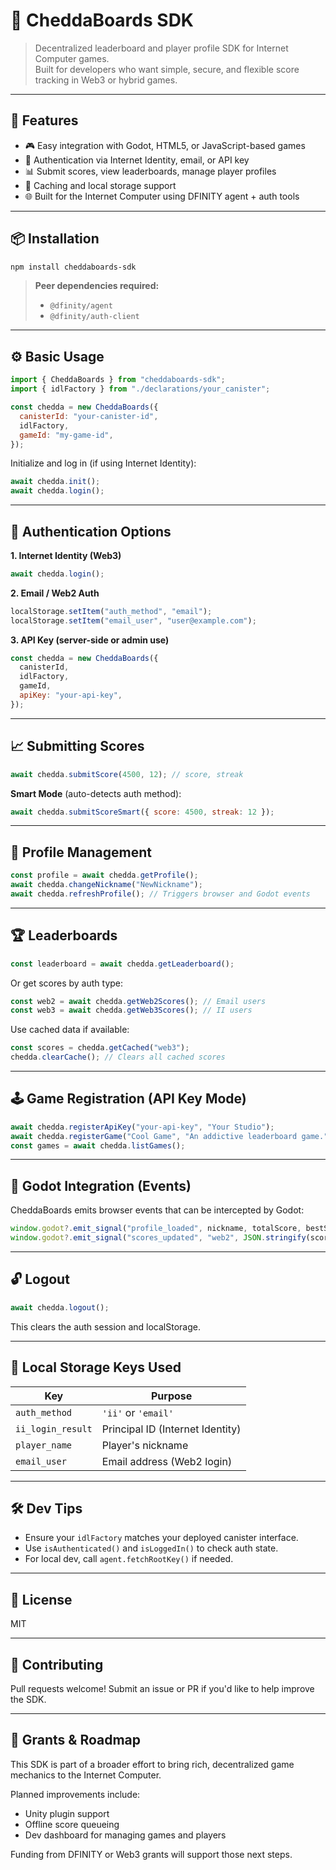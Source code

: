 # 🧀 CheddaBoards SDK

> Decentralized leaderboard and player profile SDK for Internet Computer games.  
> Built for developers who want simple, secure, and flexible score tracking in Web3 or hybrid games.

---

## 🚀 Features

- 🎮 Easy integration with Godot, HTML5, or JavaScript-based games
- 🔐 Authentication via Internet Identity, email, or API key
- 📊 Submit scores, view leaderboards, manage player profiles
- 🧠 Caching and local storage support
- 🌐 Built for the Internet Computer using DFINITY agent + auth tools

---

## 📦 Installation

```bash
npm install cheddaboards-sdk
```

> **Peer dependencies required:**
>
> - `@dfinity/agent`
> - `@dfinity/auth-client`

---

## ⚙️ Basic Usage

```js
import { CheddaBoards } from "cheddaboards-sdk";
import { idlFactory } from "./declarations/your_canister";

const chedda = new CheddaBoards({
  canisterId: "your-canister-id",
  idlFactory,
  gameId: "my-game-id",
});
```

Initialize and log in (if using Internet Identity):

```js
await chedda.init();
await chedda.login();
```

---

## 🔐 Authentication Options

**1. Internet Identity (Web3)**

```js
await chedda.login();
```

**2. Email / Web2 Auth**

```js
localStorage.setItem("auth_method", "email");
localStorage.setItem("email_user", "user@example.com");
```

**3. API Key (server-side or admin use)**

```js
const chedda = new CheddaBoards({
  canisterId,
  idlFactory,
  gameId,
  apiKey: "your-api-key",
});
```

---

## 📈 Submitting Scores

```js
await chedda.submitScore(4500, 12); // score, streak
```

**Smart Mode** (auto-detects auth method):

```js
await chedda.submitScoreSmart({ score: 4500, streak: 12 });
```

---

## 🧾 Profile Management

```js
const profile = await chedda.getProfile();
await chedda.changeNickname("NewNickname");
await chedda.refreshProfile(); // Triggers browser and Godot events
```

---

## 🏆 Leaderboards

```js
const leaderboard = await chedda.getLeaderboard();
```

Or get scores by auth type:

```js
const web2 = await chedda.getWeb2Scores(); // Email users
const web3 = await chedda.getWeb3Scores(); // II users
```

Use cached data if available:

```js
const scores = chedda.getCached("web3");
chedda.clearCache(); // Clears all cached scores
```

---

## 🕹️ Game Registration (API Key Mode)

```js
await chedda.registerApiKey("your-api-key", "Your Studio");
await chedda.registerGame("Cool Game", "An addictive leaderboard game.");
const games = await chedda.listGames();
```

---

## 🧪 Godot Integration (Events)

CheddaBoards emits browser events that can be intercepted by Godot:

```js
window.godot?.emit_signal("profile_loaded", nickname, totalScore, bestStreak, achievementsJSON);
window.godot?.emit_signal("scores_updated", "web2", JSON.stringify(scores));
```

---

## 🔓 Logout

```js
await chedda.logout();
```

This clears the auth session and localStorage.

---

## 📁 Local Storage Keys Used

| Key              | Purpose                           |
|------------------|-----------------------------------|
| `auth_method`     | `'ii'` or `'email'`               |
| `ii_login_result` | Principal ID (Internet Identity) |
| `player_name`     | Player's nickname                |
| `email_user`      | Email address (Web2 login)       |

---

## 🛠 Dev Tips

- Ensure your `idlFactory` matches your deployed canister interface.
- Use `isAuthenticated()` and `isLoggedIn()` to check auth state.
- For local dev, call `agent.fetchRootKey()` if needed.

---

## 📄 License

MIT

---

## 🙌 Contributing

Pull requests welcome! Submit an issue or PR if you'd like to help improve the SDK.

---

## 💸 Grants & Roadmap

This SDK is part of a broader effort to bring rich, decentralized game mechanics to the Internet Computer.

Planned improvements include:

- Unity plugin support
- Offline score queueing
- Dev dashboard for managing games and players

Funding from DFINITY or Web3 grants will support those next steps.
